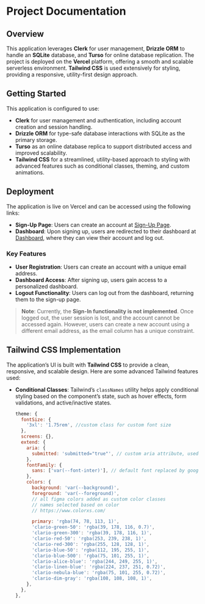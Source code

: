 # Project Documentation

## Overview

This application leverages **Clerk** for user management, **Drizzle ORM** to handle an **SQLite** database, and **Turso** for online database replication. The project is deployed on the **Vercel** platform, offering a smooth and scalable serverless environment. **Tailwind CSS** is used extensively for styling, providing a responsive, utility-first design approach.

## Getting Started

This application is configured to use:

- **Clerk** for user management and authentication, including account creation and session handling.
- **Drizzle ORM** for type-safe database interactions with SQLite as the primary storage.
- **Turso** as an online database replica to support distributed access and improved scalability.
- **Tailwind CSS** for a streamlined, utility-based approach to styling with advanced features such as conditional classes, theming, and custom animations.

## Deployment

The application is live on Vercel and can be accessed using the following links:

- **Sign-Up Page**: Users can create an account at [Sign-Up Page](https://url-verkuerzer.vercel.app/signup).
- **Dashboard**: Upon signing up, users are redirected to their dashboard at [Dashboard](https://url-verkuerzer.vercel.app/dashboard), where they can view their account and log out.

### Key Features

- **User Registration**: Users can create an account with a unique email address.
- **Dashboard Access**: After signing up, users gain access to a personalized dashboard.
- **Logout Functionality**: Users can log out from the dashboard, returning them to the sign-up page.

> **Note**: Currently, the **Sign-In functionality is not implemented**. Once logged out, the user session is lost, and the account cannot be accessed again. However, users can create a new account using a different email address, as the email column has a unique constraint.

## Tailwind CSS Implementation

The application’s UI is built with **Tailwind CSS** to provide a clean, responsive, and scalable design. Here are some advanced Tailwind features used:

- **Conditional Classes**: Tailwind’s `classNames` utility helps apply conditional styling based on the component’s state, such as hover effects, form validations, and active/inactive states.

  ```javascript
  theme: {
    fontSize: {
      '3xl': '1.75rem', //custom class for custom font size
    },
    screens: {},
    extend: {
      aria: {
        submitted: 'submitted="true"', // custom aria attribute, used for managing different states of inputs //valid, invalid, dirty
      },
      fontFamily: {
        sans: ['var(--font-inter)'], // default font replaced by google font Inter
      },
      colors: {
        background: 'var(--background)',
        foreground: 'var(--foreground)',
        // all figma colors added as custom color classes
        // names selected based on color
        // https://www.colorxs.com/

        primary: 'rgba(74, 78, 113, 1)',
        'clario-green-50': 'rgba(39, 178, 116, 0.7)',
        'clario-green-300': 'rgba(39, 178, 116, 1)',
        'clario-red-50': 'rgba(253, 239, 238, 1)',
        'clario-red-300': 'rgba(255, 128, 128, 1)',
        'clario-blue-50': 'rgba(112, 195, 255, 1)',
        'clario-blue-500': 'rgba(75, 101, 255, 1)',
        'clario-alice-blue': 'rgba(244, 249, 255, 1)',
        'clario-linen-blue': 'rgba(224, 237, 251, 0.72)',
        'clario-nebula-blue': 'rgba(75, 101, 255, 0.72)',
        'clario-dim-gray': 'rgba(108, 108, 108, 1)',
      },
    },
  },
  ```
